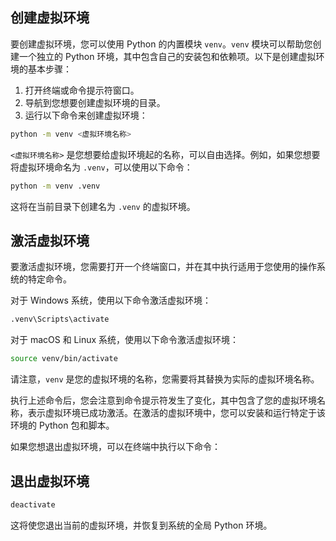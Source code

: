 ## 创建虚拟环境

要创建虚拟环境，您可以使用 Python 的内置模块 `venv`。`venv` 模块可以帮助您创建一个独立的 Python 环境，其中包含自己的安装包和依赖项。以下是创建虚拟环境的基本步骤：

1. 打开终端或命令提示符窗口。
2. 导航到您想要创建虚拟环境的目录。
3. 运行以下命令来创建虚拟环境：

```bash
python -m venv <虚拟环境名称>
```

`<虚拟环境名称>` 是您想要给虚拟环境起的名称，可以自由选择。例如，如果您想要将虚拟环境命名为 `.venv`，可以使用以下命令：

```bash
python -m venv .venv
```

这将在当前目录下创建名为 `.venv` 的虚拟环境。



## 激活虚拟环境

要激活虚拟环境，您需要打开一个终端窗口，并在其中执行适用于您使用的操作系统的特定命令。

对于 Windows 系统，使用以下命令激活虚拟环境：

```bash
.venv\Scripts\activate
```

对于 macOS 和 Linux 系统，使用以下命令激活虚拟环境：

```bash
source venv/bin/activate
```

请注意，`venv` 是您的虚拟环境的名称，您需要将其替换为实际的虚拟环境名称。

执行上述命令后，您会注意到命令提示符发生了变化，其中包含了您的虚拟环境名称，表示虚拟环境已成功激活。在激活的虚拟环境中，您可以安装和运行特定于该环境的 Python 包和脚本。

如果您想退出虚拟环境，可以在终端中执行以下命令：



## 退出虚拟环境

```bash
deactivate
```

这将使您退出当前的虚拟环境，并恢复到系统的全局 Python 环境。